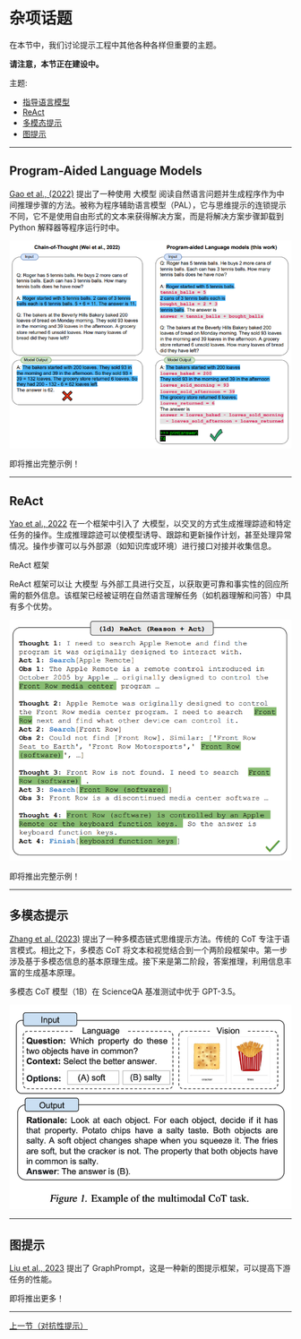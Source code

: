 # 杂项话题

在本节中，我们讨论提示工程中其他各种各样但重要的主题。

**请注意，本节正在建设中。**

主题:

- [指导语言模型](#program-aided-language-models)
- [ReAct](#react)
- [多模态提示](#multimodal-prompting)
- [图提示](#graphprompts)

---

## Program-Aided Language Models

[Gao et al., (2022)](https://arxiv.org/abs/2211.10435) 提出了一种使用 大模型 阅读自然语言问题并生成程序作为中间推理步骤的方法。被称为程序辅助语言模型（PAL），它与思维提示的连锁提示不同，它不是使用自由形式的文本来获得解决方案，而是将解决方案步骤卸载到 Python 解释器等程序运行时中。

![](../img/pal.png)

即将推出完整示例！

---

## ReAct

[Yao et al., 2022](https://arxiv.org/abs/2210.03629) 在一个框架中引入了 大模型，以交叉的方式生成推理踪迹和特定任务的操作。生成推理踪迹可以使模型诱导、跟踪和更新操作计划，甚至处理异常情况。操作步骤可以与外部源（如知识库或环境）进行接口对接并收集信息。

ReAct 框架

ReAct 框架可以让 大模型 与外部工具进行交互，以获取更可靠和事实性的回应所需的额外信息。该框架已经被证明在自然语言理解任务（如机器理解和问答）中具有多个优势。

![](../img/react.png)

即将推出完整示例！

---

## 多模态提示

[Zhang et al. (2023)](https://arxiv.org/abs/2302.00923) 提出了一种多模态链式思维提示方法。传统的 CoT 专注于语言模式。相比之下，多模态 CoT 将文本和视觉结合到一个两阶段框架中。第一步涉及基于多模态信息的基本原理生成。接下来是第二阶段，答案推理，利用信息丰富的生成基本原理。

多模态 CoT 模型（1B）在 ScienceQA 基准测试中优于 GPT-3.5。

![](../img/multimodal-cot.png)

---

## 图提示

[Liu et al., 2023](https://arxiv.org/abs/2302.08043) 提出了 GraphPrompt，这是一种新的图提示框架，可以提高下游任务的性能。

即将推出更多！

---

[上一节（对抗性提示）](./prompt-adversarial.md)
